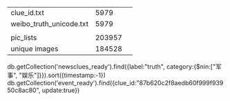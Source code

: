 |                         |        |      |
| ----------------------- | ------ | ---- |
| clue_id.txt             | 5979   |      |
| weibo_truth_unicode.txt | 5979   |      |
|                         |        |      |
| pic_lists               | 203957 |      |
| unique images           | 184528 |      |


﻿db.getCollection('newsclues_ready').find({label:"truth", category:{$nin:["军事", "娱乐"]}}).sort({timestamp:-1})
﻿db.getCollection('event_ready').find({clue_id:"87b620c2f8aedb60f999f93950c8ac80", update:true})